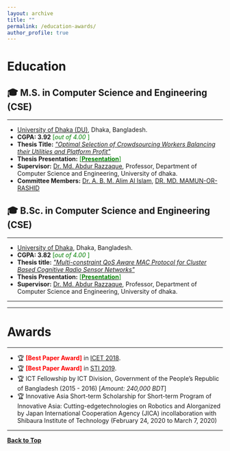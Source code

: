 ```yaml
---
layout: archive
title: ""
permalink: /education-awards/
author_profile: true
---
```


# Education

## 🎓 M.S. in Computer Science and Engineering (CSE)
--------------------------------

* [University of Dhaka (DU)](https://www.du.ac.bd/), Dhaka, Bangladesh.
* **CGPA:  3.92** <span style ="color:Green"> [*out of 4.00* ] </span>
* **Thesis Title:** [*"Optimal Selection of Crowdsourcing Workers Balancing their Utilities and Platform Profit"*](https://sujan-sarker.github.io/files/MS_thesis_report_sujan.pdf) 
* **Thesis Presentation:** [<span style ="color:Green"> [**Presentation**] </span>](https://sujan-sarker.github.io/files/MS_thesis_presentation.pdf) 
* **Supervisor:** [Dr. Md. Abdur Razzaque](https://www.cse.du.ac.bd/profile/?faculty=AR), Professor, Department of Computer Science and Engineering, University of dhaka.
* **Committee Members:** [Dr. A. B. M. Alim Al Islam](https://cse.buet.ac.bd/faculty_list/detail/razi), [DR. MD. MAMUN-OR-RASHID ](https://www.cse.du.ac.bd/profile/?faculty=MR)


## 🎓 B.Sc. in Computer Science and Engineering (CSE)
-----------------------------------------------------------


* [University of Dhaka](https://www.du.ac.bd/), Dhaka, Bangladesh.
* **CGPA:  3.82** <span style ="color:Green"> [*out of 4.00* ] </span>
* **Thesis title:** [*"Multi-constraint QoS Aware MAC Protocol for Cluster Based Cognitive Radio Sensor Networks"*](https://sujan-sarker.github.io/files/BSc_thesis_report_sujan.pdf) 
* **Thesis Presentation:** [<span style ="color:Green"> [**Presentation**] </span>](https://sujan-sarker.github.io/files/BSc_thesis_presentation.pdf) 
* **Supervisor:** [Dr. Md. Abdur Razzaque](https://www.cse.du.ac.bd/profile/?faculty=AR), Professor, Department of Computer Science and Engineering, University of dhaka.


<!-- <a href="https://sujan-sarker.github.io/education-awards/"> <img src="https://sujan-sarker.github.io/images/educations.png" alt="Education"
	title="Education" width="500" height="50"> </a>
-->
------------------------------------------------------
------------------------------------------------------

# Awards
---------

* 🏆 <span style="color:Red"> **[Best Paper Award]** </span> in [ICET 2018](https://cse.du.ac.bd/iciet/).
* 🏆  <span style="color:Red"> **[Best Paper Award]** </span> in [STI 2019](http://fse.green.edu.bd/sti-2019/).
* 🏆 ICT Fellowship by ICT Division, Government of the People’s Republic of Bangladesh (2015 - 2016) [*Amount: 240,000 BDT*]
* 🏆 Innovative Asia Short-term Scholarship for Short-term Program of Innovative Asia: Cutting-edgetechnologies on Robotics and AIorganized by Japan International Cooperation Agency (JICA) incollaboration with Shibaura Institute of Technology (February 24, 2020 to March 7, 2020)



<!-- <a href="https://tafseer-nayeem.github.io/education-awards/"> <img src="https://tafseer-nayeem.github.io/images/awards.png" alt="Awards"
	title="Awards" width="550" height="30"> </a> -->

--------------------------------------------

[**Back to Top**](#)

